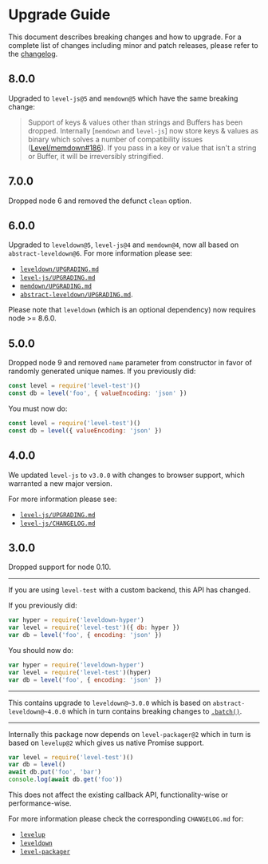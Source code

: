 # Upgrade Guide

This document describes breaking changes and how to upgrade. For a complete list of changes including minor and patch releases, please refer to the [changelog](CHANGELOG.md).

## 8.0.0

Upgraded to `level-js@5` and `memdown@5` which have the same breaking change:

> Support of keys & values other than strings and Buffers has been dropped. Internally \[`memdown` and `level-js`] now store keys & values as binary which solves a number of compatibility issues ([Level/memdown#186](https://github.com/Level/memdown/issues/186)). If you pass in a key or value that isn't a string or Buffer, it will be irreversibly stringified.

## 7.0.0

Dropped node 6 and removed the defunct `clean` option.

## 6.0.0

Upgraded to `leveldown@5`, `level-js@4` and `memdown@4`, now all based on `abstract-leveldown@6`. For more information please see:

- [`leveldown/UPGRADING.md`](https://github.com/Level/leveldown/blob/master/UPGRADING.md)
- [`level-js/UPGRADING.md`](https://github.com/Level/level-js/blob/master/UPGRADING.md)
- [`memdown/UPGRADING.md`](https://github.com/Level/memdown/blob/master/UPGRADING.md)
- [`abstract-leveldown/UPGRADING.md`](https://github.com/Level/abstract-leveldown/blob/master/UPGRADING.md).

Please note that `leveldown` (which is an optional dependency) now requires node >= 8.6.0.

## 5.0.0

Dropped node 9 and removed `name` parameter from constructor in favor of randomly generated unique names. If you previously did:

```js
const level = require('level-test')()
const db = level('foo', { valueEncoding: 'json' })
```

You must now do:

```js
const level = require('level-test')()
const db = level({ valueEncoding: 'json' })
```

## 4.0.0

We updated `level-js` to `v3.0.0` with changes to browser support, which warranted a new major version.

For more information please see:

- [`level-js/UPGRADING.md`](https://github.com/Level/level-js/blob/master/UPGRADING.md)
- [`level-js/CHANGELOG.md`](https://github.com/Level/level-js/blob/master/CHANGELOG.md)

## 3.0.0

Dropped support for node 0.10.

* * *

If you are using `level-test` with a custom backend, this API has changed.

If you previously did:

```js
var hyper = require('leveldown-hyper')
var level = require('level-test')({ db: hyper })
var db = level('foo', { encoding: 'json' })
```

You should now do:

```js
var hyper = require('leveldown-hyper')
var level = require('level-test')(hyper)
var db = level('foo', { encoding: 'json' })
```

* * *

This contains upgrade to `leveldown@~3.0.0` which is based on `abstract-leveldown@~4.0.0` which in turn contains breaking changes to [`.batch()`](https://github.com/Level/abstract-leveldown/commit/a2621ad70571f6ade9d2be42632ece042e068805).

* * *

Internally this package now depends on `level-packager@2` which in turn is based on `levelup@2` which gives us native Promise support.

```js
var level = require('level-test')()
var db = level()
await db.put('foo', 'bar')
console.log(await db.get('foo'))
```

This does not affect the existing callback API, functionality-wise or performance-wise.

For more information please check the corresponding `CHANGELOG.md` for:

- [`levelup`](https://github.com/Level/levelup/blob/master/CHANGELOG.md)
- [`leveldown`](https://github.com/Level/leveldown/blob/master/CHANGELOG.md)
- [`level-packager`](https://github.com/Level/level-packager/blob/master/CHANGELOG.md)
